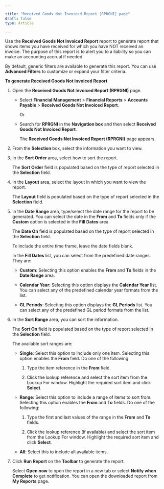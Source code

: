```yaml
---

title: "Received Goods Not Invoiced Report [RPRGNI] page"
draft: false
type: Article

---
```


Use the **Received Goods Not Invoiced Report** report to generate report that shows items you have received for which you have NOT received an invoice. The purpose of this report is to alert you to a liability so you can make an accounting accrual if needed.

By default, generic filters are available to generate this report. You can use **Advanced Filters** to customize or expand your filter criteria.

**To generate Received Goods Not Invoiced Report**

1. Open the **Received Goods Not Invoiced Report (RPRGNI)** page.

    - Select **Financial Management** > **Financial Reports** > **Accounts Payable** > **Received Goods Not Invoiced Report**.

        Or

    - Search for **RPRGNI** in the **Navigation box** and then select **Received Goods Not Invoiced Report**.

       The **Received Goods Not Invoiced Report (RPRGNI)** page appears.

2. From the **Selection** box, select the information you want to view.

3. In the **Sort Order** area, select how to sort the report.

    The **Sort Order** field is populated based on the type of report selected in the **Selection** field.

4. In the **Layout** area, select the layout in which you want to view the report.

    The **Layout** field is populated based on the type of report selected in the **Selection** field.

5. In the **Date Range** area, type/select the date range for the report to be generated. You can select the date in the **From** and **To** fields only if the **Custom** option is selected in the **Fill Dates** area.

    The **Date On** field is populated based on the type of report selected in the **Selection** field.

    To include the entire time frame, leave the date fields blank.

    In the **Fill Dates** list, you can select from the predefined date ranges. They are:

      - **Custom**: Selecting this option enables the **From** and **To** fields in the **Date Range** area.

      - **Calendar Year**: Selecting this option displays the **Calendar Year** list. You can select any of the predefined calendar year formats from the list.

      - **GL Periods**: Selecting this option displays the **GL Periods** list. You can select any of the predefined GL period formats from the list.

6. In the **Sort Range** area, you can sort the information.

    The **Sort On** field is populated based on the type of report selected in the **Selection** field.

    The available sort ranges are:

      - **Single**: Select this option to include only one item. Selecting this option enables the **From** field. Do one of the following:

        1. Type the item reference in the **From** field.

        2. Click the lookup reference and select the sort item from the Lookup For window. Highlight the required sort item and click **Select**.

      - **Range**: Select this option to include a range of items to sort from. Selecting this option enables the **From** and **To** fields. Do one of the following:

         1. Type the first and last values of the range in the **From** and **To** fields.

        2. Click the lookup reference (if available) and select the sort item from the Lookup For window. Highlight the required sort item and click **Select**.

      - **All**: Select this to include all available items.

7. Click **Run Report** on the **Toolbar** to generate the report.

    Select **Open now** to open the report in a new tab or select **Notify when Complete** to get notification. You can open the downloaded report from **My Reports** page.